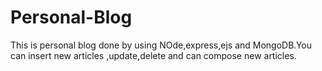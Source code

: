 # Personal-Blog


This is personal blog done by using NOde,express,ejs and MongoDB.You can insert new articles ,update,delete and can compose new articles.
